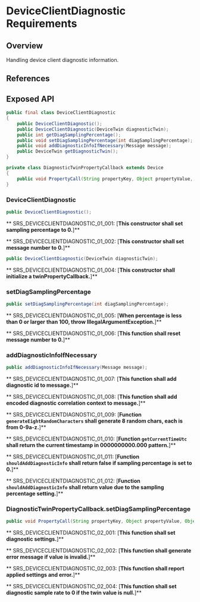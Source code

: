 # DeviceClientDiagnostic Requirements

## Overview

Handling device client diagnostic information.

## References

## Exposed API

```java
public final class DeviceClientDiagnostic
{
    public DeviceClientDiagnostic();
    public DeviceClientDiagnostic(DeviceTwin diagnosticTwin);
    public int getDiagSamplingPercentage();
    public void setDiagSamplingPercentage(int diagSamplingPercentage);
    public void addDiagnosticInfoIfNecessary(Message message);
    public DeviceTwin getDiagnosticTwin();
}

private class DiagnosticTwinPropertyCallback extends Device
{
    public void PropertyCall(String propertyKey, Object propertyValue, Object context);
}
```

### DeviceClientDiagnostic

```java
public DeviceClientDiagnostic();
```

** SRS_DEVICECLIENTDIAGNOSTIC_01_001: [**This constructor shall set sampling percentage to 0.**]**

** SRS_DEVICECLIENTDIAGNOSTIC_01_002: [**This constructor shall set message number to 0.**]**


```java
public DeviceClientDiagnostic(DeviceTwin diagnosticTwin);
```

** SRS_DEVICECLIENTDIAGNOSTIC_01_004: [**This constructor shall initialize a twinPropertyCallback.**]**


### setDiagSamplingPercentage

```java
public setDiagSamplingPercentage(int diagSamplingPercentage);
```

** SRS_DEVICECLIENTDIAGNOSTIC_01_005: [**When percentage is less than 0 or larger than 100, throw IllegalArgumentException.**]**

** SRS_DEVICECLIENTDIAGNOSTIC_01_006: [**This function shall reset message number to 0.**]**


### addDiagnosticInfoIfNecessary

```java
public addDiagnosticInfoIfNecessary(Message message);
```

** SRS_DEVICECLIENTDIAGNOSTIC_01_007: [**This function shall add diagnostic id to message.**]**

** SRS_DEVICECLIENTDIAGNOSTIC_01_008: [**This function shall add encoded diagnostic correlation context to message.**]**

** SRS_DEVICECLIENTDIAGNOSTIC_01_009: [**Function `generateEightRandomCharacters` shall generate 8 random chars, each is from 0-9a-z.**]**

** SRS_DEVICECLIENTDIAGNOSTIC_01_010: [**Function `getCurrentTimeUtc` shall return the current timestamp in 0000000000.000 pattern.**]**

** SRS_DEVICECLIENTDIAGNOSTIC_01_011: [**Function `shouldAddDiagnosticInfo` shall return false if sampling percentage is set to 0.**]**

** SRS_DEVICECLIENTDIAGNOSTIC_01_012: [**Function `shouldAddDiagnosticInfo` shall return value due to the sampling percentage setting.**]**


### DiagnosticTwinPropertyCallback.setDiagSamplingPercentage

```java
public void PropertyCall(String propertyKey, Object propertyValue, Object context);
```

** SRS_DEVICECLIENTDIAGNOSTIC_02_001: [**This function shall set diagnostic settings.**]**

** SRS_DEVICECLIENTDIAGNOSTIC_02_002: [**This function shall generate error message if value is invalid.**]**

** SRS_DEVICECLIENTDIAGNOSTIC_02_003: [**This function shall report applied settings and error.**]**

** SRS_DEVICECLIENTDIAGNOSTIC_02_004: [**This function shall set diagnostic sample rate to 0 if the twin value is null.**]**
